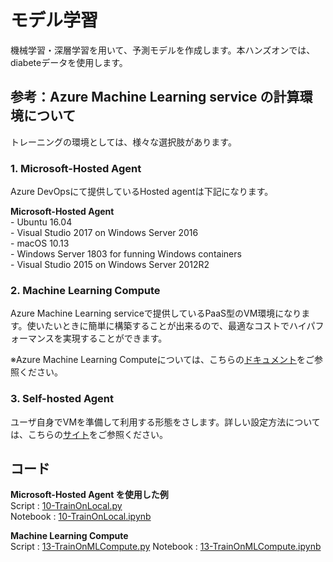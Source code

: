 # モデル学習
機械学習・深層学習を用いて、予測モデルを作成します。本ハンズオンでは、diabeteデータを使用します。

## 参考：Azure Machine Learning service の計算環境について
トレーニングの環境としては、様々な選択肢があります。

### 1. Microsoft-Hosted Agent
Azure DevOpsにて提供しているHosted agentは下記になります。 

__Microsoft-Hosted Agent__  
    - Ubuntu 16.04  
    - Visual Studio 2017 on Windows Server 2016  
    - macOS 10.13  
    - Windows Server 1803 for funning Windows containers  
    - Visual Studio 2015 on Windows Server 2012R2  

### 2. Machine Learning Compute  
Azure Machine Learning serviceで提供しているPaaS型のVM環境になります。使いたいときに簡単に構築することが出来るので、最適なコストでハイパフォーマンスを実現することができます。

   ※Azure Machine Learning Computeについては、こちらの[ドキュメント](https://docs.microsoft.com/ja-jp/azure/machine-learning/service/how-to-set-up-training-targets#amlcompute)をご参照ください。

### 3. Self-hosted Agent
ユーザ自身でVMを準備して利用する形態をさします。詳しい設定方法については、こちらの[サイト](https://qiita.com/taminami/items/9f44e8cb72e70b783c1b)をご参照ください。

## コード ##
__Microsoft-Hosted Agent を使用した例__  
Script : [10-TrainOnLocal.py](../code/script/10-TrainOnLocal.py)  
Notebook : [10-TrainOnLocal.ipynb](../code/notebook/10-TrainOnLocal.ipynb)

__Machine Learning Compute__  
Script : [13-TrainOnMLCompute.py](../code/script/13-TrainOnMLCompute.py)
Notebook : [13-TrainOnMLCompute.ipynb](../code/notebook/13-TrainOnMLCompute.ipynb)